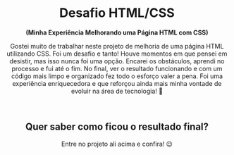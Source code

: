 <h1 align="center">
    <b>Desafio HTML/CSS</b>
  <br />
</h1>
<p align="center">
 <b>(Minha Experiência Melhorando uma Página HTML com CSS)</b>
</p>
<p align="center">
  Gostei muito de trabalhar neste projeto de melhoria de uma página HTML utilizando CSS. Foi um desafio e tanto! Houve momentos em que pensei em desistir, mas isso nunca foi uma opção. Encarei os obstáculos, aprendi no processo e fui até o fim. No final, ver o resultado funcionando e com um código mais limpo e organizado fez todo o esforço valer a pena. Foi uma experiência enriquecedora e que reforçou ainda mais minha vontade de evoluir na área de tecnologia! 🚀
  <br />
</p>
<br />
<h2 align="center">
<b>Quer saber como ficou o resultado final?</b>
  <br/></h2>
  <p  align="center">
Entre no projeto ali acima e confira! 😉
  </p>
